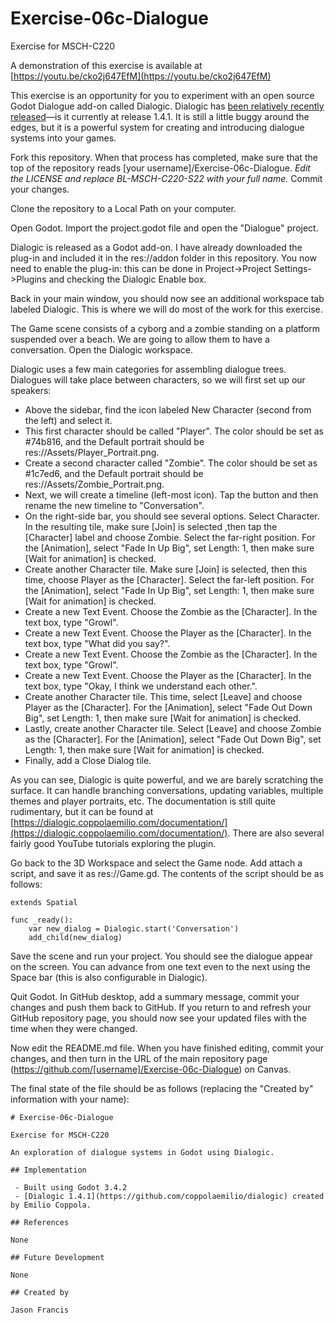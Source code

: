# Exercise-06c-Dialogue

Exercise for MSCH-C220

A demonstration of this exercise is available at [https://youtu.be/cko2j647EfM](https://youtu.be/cko2j647EfM)

This exercise is an opportunity for you to experiment with an open source Godot Dialogue add-on called Dialogic. Dialogic has [been relatively recently released](https://dialogic.coppolaemilio.com/)—is it currently at release 1.4.1. It is still a little buggy around the edges, but it is a powerful system for creating and introducing dialogue systems into your games.

Fork this repository. When that process has completed, make sure that the top of the repository reads [your username]/Exercise-06c-Dialogue. *Edit the LICENSE and replace BL-MSCH-C220-S22 with your full name.* Commit your changes.

Clone the repository to a Local Path on your computer.

Open Godot. Import the project.godot file and open the "Dialogue" project.

Dialogic is released as a Godot add-on. I have already downloaded the plug-in and included it in the res://addon folder in this repository. You now need to enable the plug-in: this can be done in Project->Project Settings->Plugins and checking the Dialogic Enable box.

Back in your main window, you should now see an additional workspace tab labeled Dialogic. This is where we will do most of the work for this exercise.

The Game scene consists of a cyborg and a zombie standing on a platform suspended over a beach. We are going to allow them to have a conversation. Open the Dialogic workspace.

Dialogic uses a few main categories for assembling dialogue trees. Dialogues will take place between characters, so we will first set up our speakers:

 * Above the sidebar, find the icon labeled New Character (second from the left) and select it.
 * This first character should be called "Player". The color should be set as #74b816, and the Default portrait should be res://Assets/Player_Portrait.png.
 * Create a second character called "Zombie". The color should be set as #1c7ed6, and the Default portrait should be res://Assets/Zombie_Portrait.png.
 * Next, we will create a timeline (left-most icon). Tap the button and then rename the new timeline to "Conversation".
 * On the right-side bar, you should see several options. Select Character. In the resulting tile, make sure [Join] is selected ,then tap the [Character] label and choose Zombie. Select the far-right position. For the [Animation], select "Fade In Up Big", set Length: 1, then make sure [Wait for animation] is checked.
 * Create another Character tile. Make sure [Join] is selected, then this time, choose Player as the [Character]. Select the far-left position. For the [Animation], select "Fade In Up Big", set Length: 1, then make sure [Wait for animation] is checked.
 * Create a new Text Event. Choose the Zombie as the [Character]. In the text box, type "Growl".
 * Create a new Text Event. Choose the Player as the [Character]. In the text box, type "What did you say?".
 * Create a new Text Event. Choose the Zombie as the [Character]. In the text box, type "Growl".
 * Create a new Text Event. Choose the Player as the [Character]. In the text box, type "Okay, I think we understand each other.".
 * Create another Character tile. This time, select [Leave] and choose Player as the [Character]. For the [Animation], select "Fade Out Down Big", set Length: 1, then make sure [Wait for animation] is checked.
 * Lastly, create another Character tile. Select [Leave] and choose Zombie as the [Character]. For the [Animation], select "Fade Out Down Big", set Length: 1, then make sure [Wait for animation] is checked.
 * Finally, add a Close Dialog tile.

As you can see, Dialogic is quite powerful, and we are barely scratching the surface. It can handle branching conversations, updating variables, multiple themes and player portraits, etc. The documentation is still quite rudimentary, but it can be found at [https://dialogic.coppolaemilio.com/documentation/](https://dialogic.coppolaemilio.com/documentation/). There are also several fairly good YouTube tutorials exploring the plugin.

Go back to the 3D Workspace and select the Game node. Add attach a script, and save it as res://Game.gd. The contents of the script should be as follows:

```
extends Spatial

func _ready():
	var new_dialog = Dialogic.start('Conversation')
	add_child(new_dialog)
```

Save the scene and run your project. You should see the dialogue appear on the screen. You can advance from one text even to the next using the Space bar (this is also configurable in Dialogic).

Quit Godot. In GitHub desktop, add a summary message, commit your changes and push them back to GitHub. If you return to and refresh your GitHub repository page, you should now see your updated files with the time when they were changed.

Now edit the README.md file. When you have finished editing, commit your changes, and then turn in the URL of the main repository page (https://github.com/[username]/Exercise-06c-Dialogue) on Canvas.

The final state of the file should be as follows (replacing the "Created by" information with your name):
```
# Exercise-06c-Dialogue

Exercise for MSCH-C220

An exploration of dialogue systems in Godot using Dialogic.

## Implementation

 - Built using Godot 3.4.2
 - [Dialogic 1.4.1](https://github.com/coppolaemilio/dialogic) created by Emilio Coppola.

## References

None

## Future Development

None

## Created by 

Jason Francis
```
